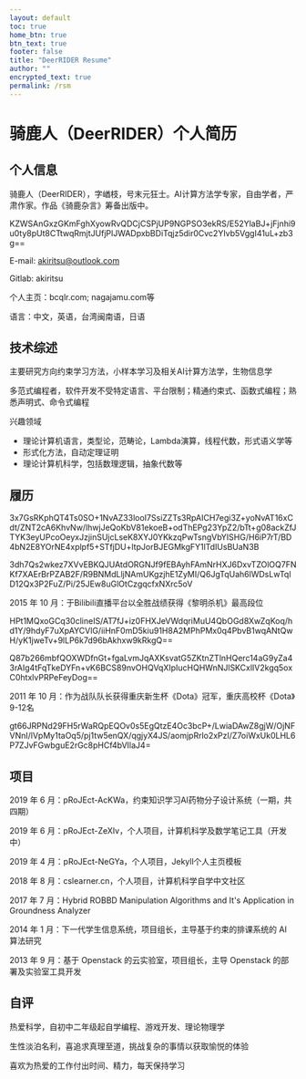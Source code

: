 ```yaml
---
layout: default
toc: true
home_btn: true
btn_text: true
footer: false
title: "DeerRIDER Resume"
author: ""
encrypted_text: true
permalink: /rsm
---
```

# 骑鹿人（DeerRIDER）个人简历

## 个人信息

骑鹿人（DeerRIDER），字崷枝，号末元狂士。AI计算方法学专家，自由学者，严肃作家。作品《骑鹿杂言》筹备出版中。
<p class="encrypted">KZWSAnGxzGKmFghXyowRvQDCjCSPjUP9NGPSO3ekRS/E52YlaBJ+jFjnhi9u0ty8pUt8CTtwqRmjtJUfjPlJWADpxbBDiTqjz5dir0Cvc2YIvb5VggI41uL+zb3g==</p>

E-mail: akiritsu@outlook.com

Gitlab: akiritsu

个人主页：bcqlr.com; nagajamu.com等

语言：中文，英语，台湾闽南语，日语

## 技术综述
主要研究方向约束学习方法，小样本学习及相关AI计算方法学，生物信息学

多范式编程者，软件开发不受特定语言、平台限制；精通约束式、函数式编程；熟悉声明式、命令式编程

兴趣领域
- 理论计算机语言，类型论，范畴论，Lambda演算，线程代数，形式语义学等
- 形式化方法，自动定理证明
- 理论计算机科学，包括数理逻辑，抽象代数等

## 履历

<p class="encrypted">3x7GsRKphQT4Ts0SO+1NvAZ33looI7SsiZZTs3RpAICH7egi3Z+yoNvAT16xCdt/ZNT2cA6KhvNw/lhwjJeQoKbV81ekoeB+odThEPg23YpZ2/bTt+g08ackZfJTYK3eyUPcoOeyxJzjinSUjcLseK8XYJ0YKkzqPwTsngVbYISHG/H6iP7rT/BD4bN2E8YOrNE4xplpf5+STfjDU+ltpJorBJEGMkgFY1lTdIUsBUaN3B</p>

<p class="encrypted">3dh7Qs2wkez7XVvEBKQJUAtdORGNJf9fEBAyhFAmNrHXJ6DxvTZOlOQ7FNKf7XAErBrPZAB2F/R9BNMdLljNAmUKgzjhE1ZyMI/Q6JgTqUah6lWDsLwTqlD12Qx3P2FuZ/Pi/25JEw8uGlOtCzgqcfxNXrc5oV</p>

2015 年 10 月：于Bilibili直播平台以全胜战绩获得《黎明杀机》最高段位

<p class="encrypted">HPt1MQxoGCq30clineIS/AT7fJ+iz0FHXJeVWdqriMuU4QbOGd8XwZqKoq/hd1Y/9hdyF7uXpAYCVlG/iiHnF0mD5kiu91H8A2MPhPMx0q4PbvB1wqANtQwH/yK1jweTv+9lLP6k7d96bAkhxw9kRkgQ==</p>
 
<p class="encrypted">Q87b266mbfQOXWDfnGt+fgaLvmJqAXKsvatG5ZKtnZTlnHQerc14aG9yZa43rAIg4tFqTkeDYFn+vK6BCS89nvOHQVqXIpIucHQHWnNJlSKCxlIV2kgq5oxC0htxlvPRPeFeyDog==</p>

2011 年 10 月：作为战队队长获得重庆新生杯《Dota》冠军，重庆高校杯《Dota》9-12名

<p class="encrypted">gt66JRPNd29FH5rWaRQpEQOv0s5EgQtzE4Oc3bcP+/LwiaDAwZ8gjW/OjNFVNnI/lVpMy1taOq5/pj1tw5enQX/qgjyX4JS/aomjpRrlo2xPzI/Z7oiWxUk0LHL6P7ZJvFGwbguE2rGc8pHCf4bVIlaJ4=</p>

## 项目

2019 年 6 月：pRoJEct-AcKWa，约束知识学习AI药物分子设计系统（一期，共四期）

2019 年 6 月：pRoJEct-ZeXIv，个人项目，计算机科学及数学笔记工具（开发中）

2019 年 4 月：pRoJEct-NeGYa，个人项目，Jekyll个人主页模板

2018 年 8 月：cslearner.cn，个人项目，计算机科学自学中文社区

2017 年 7 月：Hybrid ROBBD Manipulation Algorithms and It's Application in Groundness Analyzer

2014 年 1 月：下一代学生信息系统，项目组长，主导基于约束的排课系统的 AI 算法研究

2013 年 9 月：基于 Openstack 的云实验室，项目组长，主导 Openstack 的部署及实验室工具开发

## 自评

热爱科学，自初中二年级起自学编程、游戏开发、理论物理学

生性淡泊名利，喜追求真理至道，挑战复杂的事情以获取愉悦的体验

喜欢为热爱的工作付出时间、精力，每天保持学习